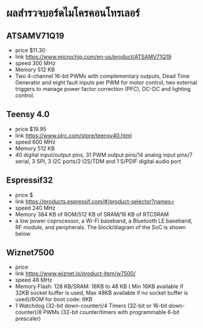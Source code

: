 # ผลสำรวจบอร์ดไมโครคอนโทรเลอร์
## ATSAMV71Q19
- price $11.30
- link https://www.microchip.com/en-us/product/ATSAMV71Q19
- speed 300 MHz
- Memory 512 KB
- Two 4-channel 16-bit PWMs with complementary outputs, Dead Time Generator and eight fault inputs per PWM for motor control, two external triggers to manage power factor correction (PFC), DC-DC and lighting control.
## Teensy 4.0
- price $19.95
- link https://www.pjrc.com/store/teensy40.html
- speed 600 MHz
- Memory 512 KB
- 40 digital input/output pins, 31 PWM output pins/14 analog input pins/7 serial, 3 SPI, 3 I2C ports/2 I2S/TDM and 1 S/PDIF digital audio port
## Espressif32
- price $
- link https://products.espressif.com/#/product-selector?names=
- speed 240 MHz
- Memory 384 KB of ROM/512 KB of SRAM/16 KB of RTCSRAM
- a low power coprocessor, a Wi-Fi baseband, a Bluetooth LE baseband, RF module, and peripherals. The block/diagram of the SoC is shown below
## Wiznet7500
- price
- link https://www.wiznet.io/product-item/w7500/
- speed 48 MHz
- Memory Flash: 128 KB/SRAM: 16KB to 48 KB ( Min 16KB available if 32KB socket buffer is used, Max 48KB available if no socket buffer is used)/ROM for boot code: 6KB
- 1 Watchdog (32-bit down-counter)/4 Timers (32-bit or 16-bit down-counter)/8 PWMs (32-bit counter/timers with programmable 6-bit prescaler)
